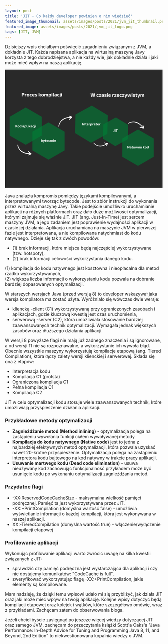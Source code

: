 ```yaml
---
layout: post
title: 'JIT - Co każdy developer powinien o nim wiedzieć'
featured_image_thumbnail: assets/images/posts/2021/jvm_jit_thumbnail.png
featured_image: assets/images/posts/2021/jvm_jit_logo.png
tags: [JIT, JVM]
---
```

Dzisiejszy wpis chciałbym poświęcić zagadnieniu związanym z JVM, a dokładnie JIT. Każda napisana aplikacja 
na wirtualną maszynę Javy korzysta z tego dobrodziejstwa, a nie każdy wie, jak dokładnie działa i jaki może mieć
wpływ na naszą aplikację.

![](../assets/images/posts/2021/jvm_life_cycle.png)

Java znalazła kompromis pomiędzy językami kompilowanymi, a interpretowanymi tworząc bytecode. Jest to
zbiór instrukcji do wykonania przez wirtualną maszynę Javy. Takie podejście umożliwiło uruchamianie
aplikacji na różnych platformach oraz dało duże możliwości optymalizacji, którymi zajmuje się właśnie JIT.
JIT (ang. Just-In-Time) jest sercem maszyny JVM, a jego zadaniem jest poprawienie wydajności
aplikacji w czasie jej działania. Aplikacja uruchamiana na maszynie JVM w pierwszej fazie jest interpretowana,
a nie kompilowana natychmiast do kodu natywnego. Dzieje się tak z dwóch powodów:
* (1) brak informacji, które miejsca będą najczęściej wykorzystywane (tzw. hotspoty),
* (2) brak informacji celowości wykorzystania danego kodu.

(1) kompilacja do kodu natywnego jest kosztowna i nieopłacalna dla metod rzadko wykorzystywanych,\
(2) większa liczba informacji o wykorzystaniu kodu pozwala na dobranie bardziej dopasowanych optymalizacji.

W starszych wersjach Java (przed wersją 8) to developer wskazywał jaka wersja kompilatora ma
zostać użyta. Wyróżniało się wówczas dwie wersje:
* kliencką -client (C1) wykorzystywaną przy ograniczonych zasobach i aplikacjach, gdzie kluczową kwestią
jest czas uruchomienia,
* serwerową -server (C2), która umożliwiała stosowanie bardziej zaawansowanych technik optymalizacji.
Wymagała jednak większych zasobów oraz dłuższego działania aplikacji.

W wersji 8 powyższe flagi nie mają już żadnego znaczenia i są ignorowane, a od wersji 11 nie są rozpoznawalne, a wykorzystanie ich wywoła błąd. Obecnie wszystkie maszyny wykorzystują kompilacje etapową (ang. Tiered Compilation),
która łączy zalety wersji klienckiej i serwerowej. Składa się ona z etapów: 
* Interpretacja kodu
* Kompilacja C1 (protsta)
* Ograniczona kompilacja C1
* Pełna kompilacja C1
* Kompilacja C2

JIT w celu optymalizacji kodu stosuje wiele zaawansowanych technik, które umożliwiają przyspieszenie
działania aplikacji. 
### Przykładowe metody optymalizacji
* **Zagnieżdżanie metod (Method inlining)** - optymalizacja polega na zastąpieniu wywołania funkcji ciałem wywoływanej
metody
* **Kompilacja do kodu natywnego (Native code)** jest to jedna z najbardziej efektywnych metod optymalizacji,
która pozwala uzyskać nawet 20-krotne przyspieszenie. Optymalizacja polega na zastąpieniu interpretora kodu bajtowego na kod natywny w trakcie pracy aplikacji. 
* **Usuwanie martwego kodu (Dead code elimination)** - usuwa nieużywany kod zachowując funkcjonalność 
przykładem może być usunięcie kodu po wykonaniu optymalizacji zagnieżdżania metod.
### Przydatne flagi
* -XX:ReservedCodeCacheSize - maksymalna wielkość pamięci podręcznej. Pamięć ta jest wykorzystywana przez JIT.
* -XX:+PrintCompilation (domyślna wartość false) - umożliwia wyświetlanie informacji o każdej kompilacji,
która jest wykonywana w naszej aplikacji. 
* XX:-TieredCompilation (domyślna wartość true) - włączenie/wyłączenie kompilacji etapowej

### Profilowanie aplikacji
Wykonując profilowanie aplikacji warto zwrócić uwagę na kilka kwestii związanych z JIT:
* sprawdzić czy pamięć podręczna jest wystarczająca dla aplikacji i czy nie dostajemy
komunikatów: "CodeCache is full",
* zweryfikować wykorzystując flagę -XX:+PrintCompilation, jakie elementy są kompilowane.

Mam nadzieję, że dzięki temu wpisowi udało mi się przybliżyć, jak działa JIT oraz jaki może mieć wpływ na twoją 
aplikację. Kolejne wpisy dotyczyć będą kompilacji etapowej oraz kolejek i wątków, które szczegółowo omówię, wraz z przykładami.
Zachęcam zatem do obserwowania bloga.
 

Jeżeli chcielibyście zasięgnąć po jeszcze więcej wiedzy dotyczącej JIT oraz samego JVM, zachęcam do przeczytania
książki Scott'a Oaks'a "Java Performance: In-Depth Advice for Tuning and Programming Java 8, 11, and Beyond,
2nd Edition" to niekwestionowana kopalnia wiedzy o JVM.
